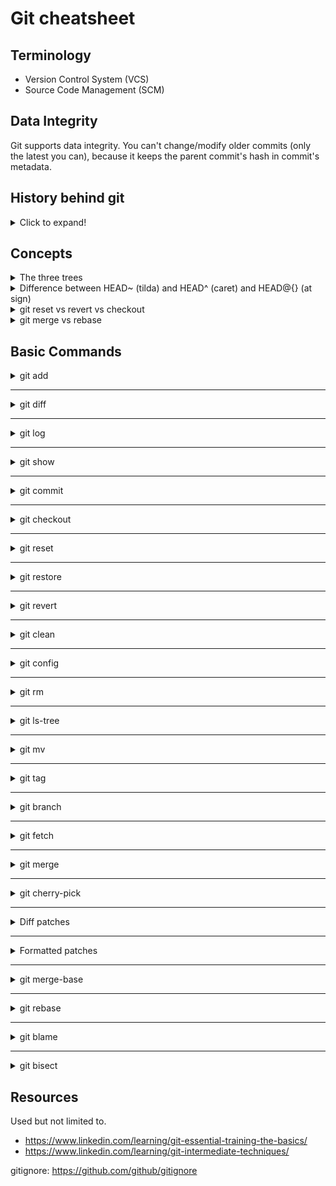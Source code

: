 # Git cheatsheet

## Terminology
- Version Control System (VCS)
- Source Code Management (SCM)

## Data Integrity
Git supports data integrity. You can't change/modify older commits (only the latest you can),
because it keeps the parent commit's hash in commit's metadata.

## History behind git
<details>
  <summary> Click to expand! </summary>

1. Source Code Control System (SCCS)
    - 1972: closed source, free with Unix
    - Stored original version and sets of changes
    - Single user single file
    
2. Revision Control System (RCS)
    - 1982: open source
    - Stored the latest version and sets of changes
    - Single user single file
    
3. Concurrent Version System
    - 1986 - 1990: open source
    - Multiple file, entire project
    - Multi-user repositories
    - Version N of some file
    
4. Apache Subversion (SVN)
    - 2000: open source
    - Track text and images 
    - Track file changes collectively
    - Does snapshots of directory
    - Having a file in revision N
    
5. BitKeeper SCM
    - Distributed Version Control
    - Close Source
    - "Community" free
    - Used for source code of the Linux Kernel from 2002-2005
    - April 2005: the "Community" version was not free anymore
    
6. Git was born
    - April 2005
    - Created by Linus Torvalds
    
## Distributed Version Control

- Local
- Remote
  
   ### Advantages
   - No need to communicate with a central server
   - Faster
   - No network access required
   - Encourages participation and forking projects
   - Developers can work independently
   - Submit change sets for inclusion or rejection

</details>

## Concepts
<details>
<summary> 
The three trees
</summary>

**Working** ⇨ `git add` ⇨ **Staging index** ⇨ `git commit` ⇨ **Repository**

</details>

<details>
<summary>
Difference between HEAD~ (tilda) and HEAD^ (caret) and HEAD@{} (at sign)
</summary>

```text
ref~ is shorthand for ref~1 and means the commit's first parent. 
ref~2 means the commit's first parent's first parent. 
ref~3 means the commit's first parent's first parent's first parent. And so on.
```

```text
ref^ is shorthand for ref^1 and means the commit's first parent. 
But where the two differ is that ref^2 means the commit's second parent 
(remember, commits can have two parents when they are a merge).
```

      The ^ and ~ operators can be combined.

!["image"](./data/git_tilda_caret.png)
[Reference](https://stackoverflow.com/questions/2221658/whats-the-difference-between-head-and-head-in-git)

```text
Git HEAD@{} or git HEAD followed by the at symbol and curly braces displays 
where the reference or HEAD was pointing at different times in the local repository.
```

      git reflog
   See reference logs, i.e logs of HEAD changes


</details>

<details>
<summary> git reset vs revert vs checkout </summary>

| Command      |     Scope     |                                                      Common use cases |
|:-------------|:-------------:|----------------------------------------------------------------------:|
| git reset    | Commit level  | Discard commits in a private branch or throw away uncommitted changes |
| git reset    |  File level   |                                                        Unstage a file |
| git checkout | 	Commit-level |                     	Switch between branches or inspect old snapshots |
| git checkout |  	File-level  |                             	Discard changes in the working directory |
| git revert 	 | Commit-level  |                                      	Undo commits in a public branch |
| git revert 	 |  File-level   |                                                                	(N/A) |

</details>

<details>
<summary> git merge vs rebase </summary>

- Merge to bring large topic back into main

- Rebase to add minor commits in main to a topic branch

</details>

## Basic Commands

<details>
<summary>
git add
</summary>

      git add file
   Will add file to the staging with all it's changes.

      git add -i
   Add changes to the staging in interactive mode. It enters special menu.
   ```text
   What now> s
              staged     unstaged path
     1:    unchanged        +3/-0 file
     2:    unchanged        +2/-0 file2
   
   *** Commands ***
     1: status	  2: update	  3: revert	  4: add untracked
     5: patch	  6: diff	  7: quit	  8: help
   What now>  h
   status        - show paths with changes
   update        - add working tree state to the staged set of changes
   revert        - revert staged set of changes back to the HEAD version
   patch         - pick hunks and update selectively
   diff          - view diff between HEAD and index
   add untracked - add contents of untracked files to the staged set of changes
   ```
   ```
   1: status is equivalent to `git status`
   2: update is equivalent to `git add file`
   3: revert is equivalent to `git restore --staged file`
   4: add untracked is equivalent to `git add file`
   5*: patch does not have equivalent (I think)
   6: diff is equivalent to `git diff file`
   ```
   Patch mode (p)
   
   In patch mode we can select small portion of changes (hunks) for adding to staging state.
   git automatically splits the changes into hunks. Minimum requirement to be able to split into
   the hunks is to have one or more unchanged lines between changes.
   
   there are several commands in patch mode.

   ```text
   y - stage this hunk
   n - do not stage this hunk
   q - quit; do not stage this hunk or any of the remaining ones
   a - stage this hunk and all later hunks in the file
   d - do not stage this hunk or any of the later hunks in the file
   s - split the current hunk into smaller hunks
   e - manually edit the current hunk
   ? - print help
   ```
   
   Noteworthy is a split command. 
   Split is telling git to split the hunk into smaller hunks if possible.
   
   If it is not more possible to split, but we want to prevent to add some parts, we can edit our hunks.
   
   We can enter edit mode (e).

   Important to understand here diff-style prefixes: `+, _, #, <space>`
   ```
   - means deletion
   + means addition
   <space> means no change
   `#` lines starting with number sign will be removed
   ```
   Here are important notes from git

   ```text
   # ---
   # To remove '-' lines, make them ' ' lines (context).
   # To remove '+' lines, delete them.
   # Lines starting with # will be removed.
   #
   # If the patch applies cleanly, the edited hunk will immediately be
   # marked for staging.
   # If it does not apply cleanly, you will be given an opportunity to
   # edit again.  If all lines of the hunk are removed, then the edit is
   # aborted and the hunk is left unchanged.
   ```

      git add -p file
   Directly enters to patch mode for the specified file.

</details>

---

<details>
  <summary> git diff </summary>

>     git diff
> + Difference between **working** and **staging** trees, if **staging** index exists
> + Difference between **working** and **repository** trees, if **staging** index does not exist.


>     git diff --staged
> Difference between **staging** and **repository** trees
> 
> Here we can use `--cached` instead of `--staged` 

>     git diff --color-words
> Show colorized word difference, instead of line difference (default)


>     git diff <commit_hash_1>..<commit_hash_2>
> Difference between two commits. 
>
> ---
>     git diff <commit_hash_1>..HEAD
> In place of <commit_hash_2> can be used HEAD, if we want to compare with the latest commit

>     -S Enter
> Switch text wrapping


</details>

---

<details>
  <summary> git log </summary>

>     git log
> Show commit log

>     git log -n 5
> Show first 5 commits

>     git log --since=2020-05-22 --until=2021-06-15
> Show commits that are between two dates. You can use it also seperately

>     git log --author="Vardan"
> Show commits of specific author

>     git log --grep="text"
> Show filtered commits according to commit message
> 
> In place of the value parameter you can also write regular expression

>     git log --oneline
> Show commits each in one line

>     git log --oneline --graph --decorate
> Show commit graph

>     git log -p"
> Show log with patch (diff)

>     git log -L 1,5:file"
> Show logs only for the specific line of specific file. It automatically applies patch mode
 
</details>

---

<details>
  <summary> git show </summary>

>       git show <commit_hash>
> Show the diff of the commit
> 


</details>

---

<details>
  <summary> git commit </summary>

>       git commit -a
> Commit without staging, but must be tracked files

>       git commit --amend -m "your text here"
> Modify the latest commit. Command will override the commit message.

</details>

---

<details>
  <summary> git checkout </summary>

>       git checkout -- file.txt
> UNDO changes of `file.txt` file in the working tree
> 
> ---
>       git checkout -- .
> UNDO all changes in the working tree
> 
> ---
>       git checkout <commit_hash> -- file.txt
> Retrieve  `file.txt` from the snapshot
> 

</details>

---

<details>
  <summary> git reset </summary>

>       git reset HEAD file.txt
> UNDO changes of `file.txt` file in the staging tree (un-stage the file)
> 
> ---
>       git reset HEAD .
>
>       git reset
> UNDO all changes in the staging tree (un-stage files)
> 
> ---
>       git reset --soft HEAD~1
> Remove last commit from the history and keep in staging
> 
>       git reset --mixed HEAD~1
> Remove last commit from the history and keep in working
> 
>       git reset --hard HEAD~1
> Remove last commit from the history and do not keep anywhere
>       
</details>

---

<details>
<summary>
git restore
</summary>

      git restore file
Restores (UNDO) changes of the file done in working tree 

      git restore --staged file
Restores (UNDO) changes of the file done in staging tree 

git-restore is a tool to revert non-committed changes. 

</details>

---
<details>
  <summary> git revert </summary>

>       git revert <commit_hash>
> UNDO/revert/reverse the commit. It will make a new commit.

        git revert <commit_hash> -m 1
    Revert a merge commit. -m 1 shows the first parent.

</details>

---

<details>
  <summary> git clean </summary>

>       git clean -n
> Shows untracked files to remove
> 
>       git clean -f
> Removes untracked files

</details>

---

<details>
  <summary> git config </summary>

There are three types of configuration scopes in git

1. System level (`/etc/gitconfig`)
   - `git config --system`
2. User level (`~/.gitconfig`)
      - `git config --global`
3. Project level (`Project/.git/config`)
   - `git config


>       git config --global core.excludesfile ~/.gitignore_global
> Globally ignore files
> 
>       git config --global user.name "Name Surname"
> Sets the username
> 
>       git config --global user.email "user@example.com"
> Sets the email 
> 
>       git config --global core.editor "vim"
> Sets the editor 
> 
>       git config --global color.ui true
> Sets the color 
>     
>     git config --global alias.pushd "push -u origin HEAD"
> Define new alias for setting upstream
> 
> 
</details>

---

<details>
    <summary> git rm </summary>

>       git rm --cached file.txt
> Un-track staged file. Need to commit this change
> 
</details>

---

<details>
    <summary> git ls-tree </summary>

>       git ls-tree HEAD
> Show tracked files.
>
> In order to track empty directories, create there `.gitkeep` empty files, to make them non-empty
> 
</details>

---

<details>
    <summary> git mv </summary>

>       git mv file1.txt file2.txt
> Rename file1.txt -> file2.txt
>
> In order to track empty directories, create there `.gitkeep` empty files, to make them non-empty
> 
> You can achieve renaming of the file without `mv` command by the following way
> 
> 1. os remove committed file
> 2. add new file with the same content ( > 50% similarity)
> 3. git rm os removed file
> 3. git status will show renaming
</details>

---

<details>
    <summary> git tag </summary>

> Tag in a git is a named reference to a commit, it makes it easy to find the commit later on.
> 
> Most often tags are used to mark releases (v1.0, v1.1, v2.0, ...)
>
> Usually tags are named using Semantic Versioning like v"major"."minor"."patch"
>    - major : is a version number where you introduced breaking modifications (modifications of your new version are NOT compatible with previous versions);
>    - minor : is a version number that is compatible with previous versions.
>    - patch : is an increment for a bug fix or a patch fix done on your software.
>
> Git supports two types of tags: **lightweight** and **annotated**.
>
> Lightweight tags are just a pointers to a specific commits.
>
> Annotated tags are stored as full objects in git.
>
> They have:
>    - Checksum
>    - Tagger name, email
>    - Tagging date
>    - Message
>
>
>       git tag # or -l or --list
>    List of local tags
>
>       git tag -l "v.*"
>    List all tags that starts with "v."
>   
>       git tag -n
>    List tags and messages
>
>       git tag v1.0
>    Create a lightweight tag on HEAD
>
>       git tag -a v1.1 -m "my new version 1.1"
>    Create an annotated tag on HEAD
>
>       git tag -a key_feature -m "Some information" 6c8fc6e
>    Tag previous commit
>
>       git push origin v1.0
>    Push v1.0 tag to remote.
>
>       git push --tags
>    Push all tags to remote
>
>       git push -d origin v1.0
>    Delete tag from remote
>
>       git push origin :v1.0
>    Another way of deleting tag from remote
>
>       git tag -d v1.0
>    Delete tag from local
>      
>       git fetch --prune --prune-tags 
>    Syncing remote tags with local (will remove local tags if not found in remote)
>
>       git checkout -b quick_fix v1.0
>    Checkout to the tag with creating a branch
>
>       git checkout v1.0
>    If you checkout tag without creating branch, you'll enter Detached HEAD mode.
>      
>       git fetch --tags
>    Fetch tags from remote
>
</details>

---

<details>
    <summary> git branch </summary>

      git branch --merged
   All the commits that are in the listed branches are also in the current branch

      git branch -d feature
   Will delete feature branch, if it has been merged into the current branch, otherwise will  raise message

      git branch -D feature
   Delete feature branch (Delete branch that has not been merged yet)

      git push origin :feature
   Delete remote feature branch

      git push -d origin feature  # --delete
   Delete remote feature branch

   --- 

      git branch -m new_branch_name
   Rename local branch name

      git push origin :old_branch_name new_branch_name
   Change branch name in remote

      git push -u origin new_branch_name
   Set the upstream for new branch

      git push -u origin HEAD
   Alternatively pushing to HEAD is equivalent to pushing to remote branch having the same 
   name as your current name

   ---

      git branch -vv
   Show remote tracking branches

</details>

---

<details>
    <summary> git fetch </summary>
      
   There are three kind of branches in git.
   
   1. Remote branch feature
   2. Local snapshot of the remote branch (origin/feature), also called **remote tracking branch**
   3. Local branch feature

   Stale branch is a remote-tracking branch that no longer tracks anything, because the actual branch in the
   remote repository has been deleted. This can happen if someone deleted remote branch.

      git remote prune origin
   Delete stale remote-tracking branches. Possible to add `--dry-run` to run "test-delete"

      git fetch -p  # --prune
   Delete stale remote-tracking branches (fetch & prune)
   
</details>

---

<details>
<summary>
git merge
</summary>

     git merge -X theirs main
   If you are in feature branch and want to merge main to 
   your branch and keep master changes

     git merge -X ours main
   If you are in feature branch and want to merge main to 
   your branch and keep your changes

      git checkout --ours file
   To take the version of the file that is in current version

      git checkout --theirs file
   To take the version of the file that is in other version
   
</details>

---

<details>
<summary>
git cherry-pick
</summary>
   
   Cherry-picking is changing commits sha. 

     git cherry-pick hash
   Pick the commit and apply the changes to current branch.
   It can cause a conflict after solving conflict `git add` the changes, and
   do `git cherry-pick --continue`
   
      git cherry-pick A^..B
   Cherry pick commits between A and B. A is included.

      git cherry-pick -e hash
   Pick the commit and apply the changes to current branch, but modify 
   the commit message
   

      git cherry-pick -X ours/theirs hash
   Pick the commit but in case of conflicts take specified version.
   Ours means current version, theirs means commit version.

</details>

---

<details>
<summary> Diff patches</summary>

Diff patches are used to share changes using files. They don't have commit history in it.

      git diff sha1..sha2 > output.diff
   Create a diff patch by writing the diff between two commits into the file

      git applu output.diff
   Apply the diff path. It will add those changes into our working directory. We need to add and commit them.

</details>

---

<details>
<summary> Formatted patches</summary>

- Formatted patches export each commit in Unix mailbox format. That format is useful for sending each change via the email.
- In addition to usual git diff it also includes the information about commits, such as commit messages, author, etc...
- Commit history is transferring, but after applying commits are going to be changed.
- It puts one commit per file by default.

      git format sha1..sha2 -o patches
   Export commits between sha1 and sha2 inside `patches` directory. In order to include sha1 commit also we need to start
   from sha1's previous commit.
   
      git format-patch master
   Export all commits on current branch which are not in master branch.

      git format-patch -1 shaX
   Export single commit

      git am patches/0001-something.patch
   Apply formatted patch. It will make a commit.

</details>

---

<details>
<summary> git merge-base </summary>

    git merge-base main feature
   
Find as good common ancestors as possible for a merge.

</details>

---

<details>
<summary> git rebase </summary>

Rebasing means take commits from a branch and replay them at the end of another branch

![img.png](./data/before_rebase_1.png)
    
       git rebase master

We are currently on `new_feature` branch. It uses current branch by default

Graph view after running the command above.

![img.png](./data/after_rebase_1.png)

It changes commit hashes.

The same result will be done by the following command

        git rebase master new_feature

First it checks out to `new_feature` branch, then is doing the rebase


Rebase onto other branch

![img.png](./data/rebase_onto_1.png)

    git rebase --onto master ecommerce new_feature  # git rebase --onto master upstream branch

- master -> new base, can also be a commit hash
- ecommerce -> old base
- new_feature -> branch to move
  

    git reset --hard ORIG_HEAD

Undo a simple rebase, git keeps HEAD before `merge`, `reset`, `rebase` commands in a temporary variable called `ORIG_HEAD`.

    git rebase -i main
Do rebase in interactive mode. Rebase makes todo list, you can pick, squash, edit, etc... commits.


    git rebase -i HEAD~4
Edit commits without moving them to another base. Rebase branch on it's on place.


- Squash means combine change sets, concatenate messages

- If commit has more than one author, it will take first author.

- There should be one pick on the top.


    git pull --rebase

Git pull is fetch and merge, but if we do not want to merge origin/main with main, we can use --rebase option to rebase our
existing commits on top of origin/main.


    git pull --rebase=preserve
If the commits what we are rebasing that have some merge commits, better use preserve in order not to flatten them

</details>

---

<details>
<summary> git blame</summary>

    git blame file
Show annotated file with commit information.

    git blame -L 1,5 file
Show annotated lines of the specific file with commit information.

    git blame -L 1,+5 file
Show annotated lines of the specific file with commit information. first number is the start and second number is the
number of lines to go up or down (negative number)

</details>

---


<details>
<summary> git bisect </summary>

- Helps to identify bad version or revision to find it
- It checks out the code in between the bad and good commits each time.
- We need to mark last good revision and first bad revision


    git bisect start
Start bisect procedure

    git bisect bad <sha, branch, tag>
Mark bad revision

    git bisect good <sha, branch, tag>
Mark good revision

    git bisect reset
Reset when you've done

</details>

## Resources 

   Used but not limited to.

- https://www.linkedin.com/learning/git-essential-training-the-basics/
- https://www.linkedin.com/learning/git-intermediate-techniques/

gitignore: https://github.com/github/gitignore
